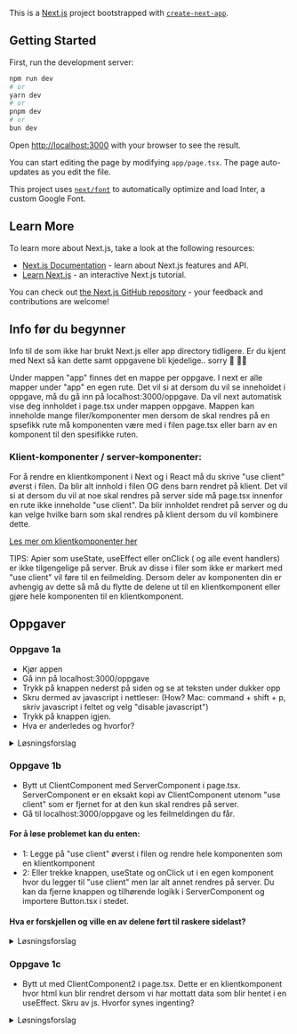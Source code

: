 This is a [Next.js](https://nextjs.org/) project bootstrapped with [`create-next-app`](https://github.com/vercel/next.js/tree/canary/packages/create-next-app).

## Getting Started

First, run the development server:

```bash
npm run dev
# or
yarn dev
# or
pnpm dev
# or
bun dev
```

Open [http://localhost:3000](http://localhost:3000) with your browser to see the result.

You can start editing the page by modifying `app/page.tsx`. The page auto-updates as you edit the file.

This project uses [`next/font`](https://nextjs.org/docs/basic-features/font-optimization) to automatically optimize and load Inter, a custom Google Font.

## Learn More

To learn more about Next.js, take a look at the following resources:

- [Next.js Documentation](https://nextjs.org/docs) - learn about Next.js features and API.
- [Learn Next.js](https://nextjs.org/learn) - an interactive Next.js tutorial.

You can check out [the Next.js GitHub repository](https://github.com/vercel/next.js/) - your feedback and contributions are welcome!

## Info før du begynner

Info til de som ikke har brukt Next.js eller app directory tidligere. Er du kjent med Next så kan dette samt oppgavene bli kjedelige.. sorry 🤪 🤷‍♀️

Under mappen "app" finnes det en mappe per oppgave. I next er alle mapper under "app" en egen rute. Det vil si at dersom du vil se inneholdet i oppgave, må du gå inn på localhost:3000/oppgave. Da vil next automatisk vise deg innholdet i page.tsx under mappen oppgave. Mappen kan inneholde mange filer/komponenter men dersom de skal rendres på en spsefikk rute må komponenten være med i filen page.tsx eller barn av en komponent til den spesifikke ruten.

### Klient-komponenter / server-komponenter:

For å rendre en klientkomponent i Next og i React må du skrive "use client" øverst i filen. Da blir alt innhold i filen OG dens barn rendret på klient.
Det vil si at dersom du vil at noe skal rendres på server side må page.tsx innenfor en rute ikke inneholde "use client". Da blir innholdet rendret på server og du kan velge hvilke barn som skal rendres på klient dersom du vil kombinere dette.

[Les mer om klientkomponenter her](https://nextjs.org/docs/app/building-your-application/rendering/client-components)

TIPS: Apier som useState, useEffect eller onClick ( og alle event handlers) er ikke tilgengelige på server. Bruk av disse i filer som ikke er markert med "use client" vil føre til en feilmelding. Dersom deler av komponenten din er avhengig av dette så må du flytte de delene ut til en klientkomponent eller gjøre hele komponenten til en klientkomponent.

## Oppgaver

### Oppgave 1a

- Kjør appen
- Gå inn på localhost:3000/oppgave
- Trykk på knappen nederst på siden og se at teksten under dukker opp
- Skru dermed av javascript i nettleser:
  (How? Mac: command + shift + p,
  skriv javascript i feltet og velg "disable javascript")
- Trykk på knappen igjen.
- Hva er anderledes og hvorfor?

<details><summary>Løsningsforslag</summary>

Alt av html rendres uansett. Ingen endring. Dette er fordi Next prerendrer alt på server selv om det er en klientkompoenet og dermed skjer hydrering (js) på klienten.
Derfor funker det ikke å trykke på knappen uten javascript, men html vil likevel rendres på serverside. [Les mer om pre-rendering her](https://nextjs.org/learn-pages-router/basics/data-fetching/pre-rendering).

Dersom vi hadde hentet noe innhold dynamisk fra en server på klienten f.eks. ved bruk av useEffect og vist denne dataen ville ikke dataen vært synlig uten js og dermed ikke tilgjengelig for søkemotor heller. Alt utenom den dynamiske delen ville vært synlig. Men hadde vi hentet dataen på server ville alt vært synlig og tilgjengelig selv uten js.

</details>

### Oppgave 1b

- Bytt ut ClientComponent med ServerComponent i page.tsx. ServerComponent er en eksakt kopi av ClientComponent utenom "use client" som er fjernet for at den kun skal rendres på server.
- Gå til localhost:3000/oppgave og les feilmeldingen du får.

#### For å løse problemet kan du enten:

- 1: Legge på "use client" øverst i filen og rendre hele komponenten som en klientkomponent
- 2: Eller trekke knappen, useState og onClick ut i en egen komponent hvor du legger til "use client" men lar alt annet rendres på server. Du kan da fjerne knappen og tilhørende logikk i ServerComponent og importere Button.tsx i stedet.

#### Hva er forskjellen og ville en av delene ført til raskere sidelast?

<details><summary>Løsningsforslag</summary>

I Next vil alt (til og med klientkomponenter). prerendres på server uansett så det vil i praksis ikke ha noen betydning hvilken av valgene man tar (vel og merke dersom man ikke henter data fra en server). Men dersom man ikke bruker Next og en klientkomponent ikke hadde blitt rendret på server først, ville det gitt raskere sidelast dersom man rendret alt utenom knappen på server og kun knappen med onclick og state på klienten fordi js bundle blir da mindre / færre pakker å installere osv -> mindre jobb for klienten. I tillegg skal vi nå i oppgave 2 hente data på server og da er det lurt å la ServerComponent forbli på server og kun trekke ut knappen til en klientkomponent.

</details>

### Oppgave 1c

- Bytt ut med ClientComponent2 i page.tsx. Dette er en klientkomponent hvor html kun blir rendret dersom vi har mottatt data som blir hentet i en useEffect. Skru av js. Hvorfor synes ingenting?

<details><summary>Løsningsforslag</summary>

Selv om alt prerendres på server er det nå ingenting som kan vises fordi hele visningen avhenger av data som blir hentet i en useEffect som kun er tilgjengelig i nettleser etter at js er lastet ned og kjørt.

### Oppgave 2a:

1: Kommenter inn denne kodelinjen i ClientComponent:

```
useEffect(() => {
getData().then((data) => setData(data));
}, []);
```

2: Gå til nettleser og se at data fra server dukker opp nederst på siden. Skru av javascript. Hva skjedde og hvorfor?

3: Søkemotoroptimalisering (SEO): Prøv å hente innholdet på siden med curl og se om slideshowobjektet er en del av responsen:

```
curl -X GET "http://localhost:3000/oppgave" -H "accept: application/json"
```

### Oppgave 2b:

1: Kommenter inn denne kodelinjen i ServerComponent (sørg for at koden blir rendret på server ved å fjerne "use client" dersom du har lagt til det):

```
const data = await getData();
```

2: Gå til nettleser og se at data fra server dukker opp nederst på siden. Skru av javascript. Hva skjedde og hvorfor?

3: Søkemotoroptimalisering (SEO): Prøv å hente innholdet på siden med curl og se om slideshowobjektet er en del av responsen:

```
curl -X GET "http://localhost:3000/oppgave" -H "accept: application/json"
```
